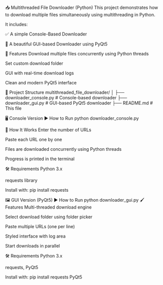 📥 Multithreaded File Downloader (Python)
This project demonstrates how to download multiple files simultaneously using multithreading in Python.

It includes:

✅ A simple Console-Based Downloader

🎨 A beautiful GUI-based Downloader using PyQt5

🚀 Features
Download multiple files concurrently using Python threads

Set custom download folder

GUI with real-time download logs

Clean and modern PyQt5 interface

📂 Project Structure
multithreaded_file_downloader/
│
├── downloader_console.py       # Console-based downloader
├── downloader_gui.py           # GUI-based PyQt5 downloader
├── README.md                   # This file

🖥️ Console Version
▶️ How to Run
python downloader_console.py

📄 How It Works
Enter the number of URLs

Paste each URL one by one

Files are downloaded concurrently using Python threads

Progress is printed in the terminal

🛠 Requirements
Python 3.x

requests library

Install with: pip install requests

🖼 GUI Version (PyQt5)
▶️ How to Run
python downloader_gui.py
🖌 Features
Multi-threaded download engine

Select download folder using folder picker

Paste multiple URLs (one per line)

Styled interface with log area

Start downloads in parallel

🛠 Requirements
Python 3.x

requests, PyQt5

Install with: pip install requests PyQt5

